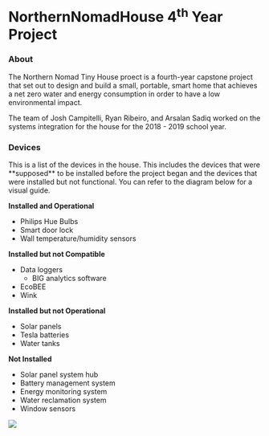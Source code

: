 # NorthernNomadHouse 4<sup>th</sup> Year Project #

<h3>About</h3>
The Northern Nomad Tiny House proect is a fourth-year capstone project that set out to design and build a small, portable, smart home that achieves a net zero water and energy consumption in  order to have a low environmental impact. 

The team of Josh Campitelli, Ryan Ribeiro, and Arsalan Sadiq worked on the systems integration for the house for the 2018 - 2019 school year.

<h3>Devices</h3>
This is a list of the devices in the house. This includes the devices that were **supposed** to be installed before the project began and the devices that were installed but not functional. You can refer to the diagram below for a visual guide.</br>

**Installed and Operational**
- Philips Hue Bulbs
- Smart door lock
- Wall temperature/humidity sensors
  
**Installed but not Compatible**
- Data loggers
  - BIG analytics software
- EcoBEE
- Wink

**Installed but not Operational**
- Solar panels
- Tesla batteries
- Water tanks

**Not Installed**
- Solar panel system hub
- Battery management system
- Energy monitoring system
- Water reclamation system
- Window sensors

![](https://github.com/joshcampitelli/NorthernNomadHouse/blob/readmeRevisions/docs/full%20house%20diagram.png)
